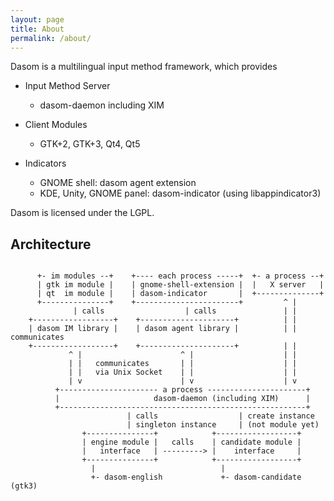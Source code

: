 ```yaml
---
layout: page
title: About
permalink: /about/
---
```


Dasom is a multilingual input method framework, which provides

  * Input Method Server
    * dasom-daemon including XIM

  * Client Modules
    * GTK+2, GTK+3, Qt4, Qt5

  * Indicators
    * GNOME shell: dasom agent extension
    * KDE, Unity, GNOME panel: dasom-indicator (using libappindicator3)

Dasom is licensed under the LGPL.

## Architecture
~~~~~

      +- im modules --+    +---- each process -----+  +- a process --+
      | gtk im module |    | gnome-shell-extension |  |   X server   |
      | qt  im module |    | dasom-indicator       |  +--------------+
      +---------------+    +-----------------------+         ^ |
              | calls                  | calls               | |
    +------------------+    +---------------------+          | |
    | dasom IM library |    | dasom agent library |          | | communicates
    +------------------+    +---------------------+          | |
             ^ |                      ^ |                    | |
             | |   communicates       | |                    | |
             | |   via Unix Socket    | |                    | |
             | v                      | v                    | v
          +---------------------- a process ----------------------+
          |                     dasom-daemon (including XIM)      |
          +-------------------------------------------------------+
                          | calls                  | create instance
                          | singleton instance     | (not module yet)
                +---------------+            +------------------+
                | engine module |   calls    | candidate module |
                |   interface   | ---------> |    interface     |
                +---------------+            +------------------+
                  |                            |
                  +- dasom-english             +- dasom-candidate (gtk3)


~~~~~
